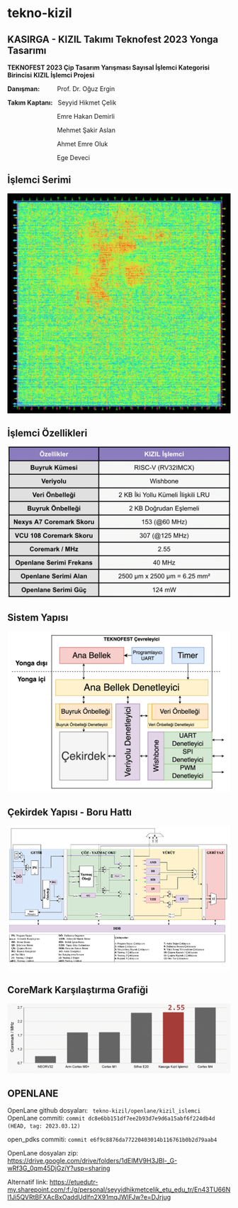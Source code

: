 # tekno-kizil

## KASIRGA - KIZIL Takımı Teknofest 2023 Yonga Tasarımı

**TEKNOFEST 2023 Çip Tasarım Yarışması Sayısal İşlemci Kategorisi Birincisi**
**KIZIL İşlemci Projesi**

**Danışman:** &nbsp;&nbsp;&nbsp;&nbsp;&nbsp;&nbsp;&nbsp;&nbsp;&nbsp;Prof. Dr. Oğuz Ergin

**Takım Kaptanı:** &nbsp;&nbsp;Seyyid Hikmet Çelik

&emsp;&emsp;&emsp;&emsp;&emsp;&emsp;&emsp;&emsp;Emre Hakan Demirli

&emsp;&emsp;&emsp;&emsp;&emsp;&emsp;&emsp;&emsp;Mehmet Şakir Aslan

&emsp;&emsp;&emsp;&emsp;&emsp;&emsp;&emsp;&emsp;Ahmet Emre Oluk

&emsp;&emsp;&emsp;&emsp;&emsp;&emsp;&emsp;&emsp;Ege Deveci

## İşlemci Serimi

<p align="center"> <img src="./dokumanlar/islemci_serimi.png"> </p>

## İşlemci Özellikleri

<p align="center"> <img src="./dokumanlar/islemci_ozellikleri_tablo.png"> </p>

## Sistem Yapısı

<p align="center"> <img src="./dokumanlar/sistem_yapisi_dtr.png"> </p>


## Çekirdek Yapısı - Boru Hattı

<p align="center"> <img src="./dokumanlar/cekirdek_yapisi_dtr.png"> </p>


## CoreMark Karşılaştırma Grafiği

<p align="center"> <img src="./dokumanlar/coremark_karsilastirma.png"> </p>

## OPENLANE
OpenLane github dosyaları: ``` tekno-kizil/openlane/kizil_islemci```<br>
OpenLane commiti: ```commit dc8e6bb151df7ee2b93d7e9d6a15abf6f224db4d (HEAD, tag: 2023.03.12)```

open_pdks commiti: ```commit e6f9c8876da77220403014b116761b0b2d79aab4```

OpenLane dosyaları zip: 
https://drive.google.com/drive/folders/1dEIMV9H3JBl-_G-wRf3G_0qm45DjGziY?usp=sharing

Alternatif link:
https://etuedutr-my.sharepoint.com/:f:/g/personal/seyyidhikmetcelik_etu_edu_tr/En43TU66Nl1Ji5QVRtBFXAcBxOaddUdlfn2X91mqJWlFJw?e=DJrjug
<br>

